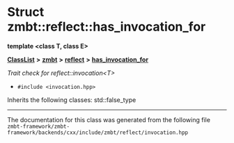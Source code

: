

# Struct zmbt::reflect::has\_invocation\_for

**template &lt;class T, class E&gt;**



[**ClassList**](annotated.md) **>** [**zmbt**](namespacezmbt.md) **>** [**reflect**](namespacezmbt_1_1reflect.md) **>** [**has\_invocation\_for**](structzmbt_1_1reflect_1_1has__invocation__for.md)



_Trait check for reflect::invocation&lt;T&gt;_ 

* `#include <invocation.hpp>`



Inherits the following classes: std::false_type































































------------------------------
The documentation for this class was generated from the following file `zmbt-framework/zmbt-framework/backends/cxx/include/zmbt/reflect/invocation.hpp`

